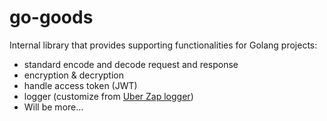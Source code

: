 # go-goods
Internal library that provides supporting functionalities for Golang projects:

- standard encode and decode request and response
- encryption & decryption
- handle access token (JWT)
- logger (customize from [Uber Zap logger](https://github.com/uber-go/zap))
- Will be more... 
